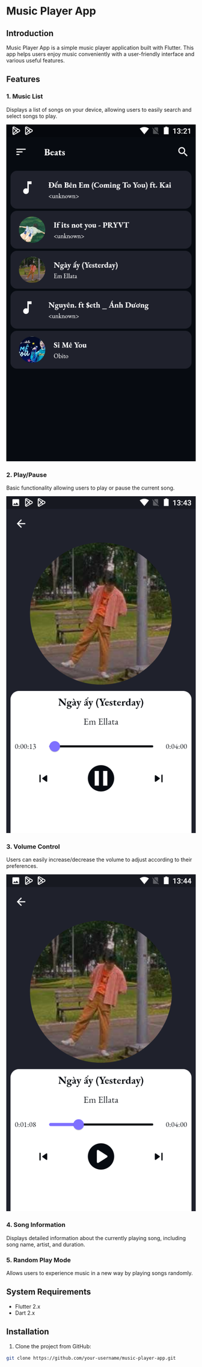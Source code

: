# Music Player App

## Introduction
Music Player App is a simple music player application built with Flutter. This app helps users enjoy music conveniently with a user-friendly interface and various useful features.

## Features

### 1. Music List
Displays a list of songs on your device, allowing users to easily search and select songs to play.

![Music List](./Image_description/mp1.png)

### 2. Play/Pause
Basic functionality allowing users to play or pause the current song.

![Play Music](./Image_description/mp2.png)

### 3. Volume Control
Users can easily increase/decrease the volume to adjust according to their preferences.

![Volume Control](./Image_description/mp3.png)

### 4. Song Information
Displays detailed information about the currently playing song, including song name, artist, and duration.

### 5. Random Play Mode
Allows users to experience music in a new way by playing songs randomly.


## System Requirements
- Flutter 2.x
- Dart 2.x

## Installation
1. Clone the project from GitHub:

```bash
git clone https://github.com/your-username/music-player-app.git
